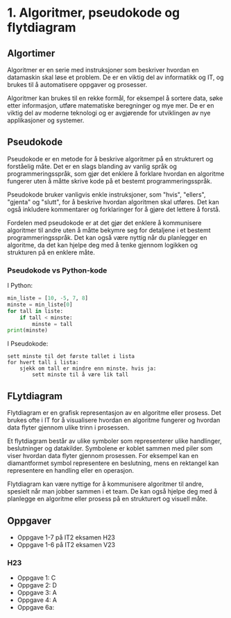 # 1. Algoritmer, pseudokode og flytdiagram

## Algortimer

Algoritmer er en serie med instruksjoner som beskriver hvordan en datamaskin skal løse et problem. De er en viktig del av informatikk og IT, og brukes til å automatisere oppgaver og prosesser.

Algoritmer kan brukes til en rekke formål, for eksempel å sortere data, søke etter informasjon, utføre matematiske beregninger og mye mer. De er en viktig del av moderne teknologi og er avgjørende for utviklingen av nye applikasjoner og systemer.

## Pseudokode

Pseudokode er en metode for å beskrive algoritmer på en strukturert og forståelig måte. Det er en slags blanding av vanlig språk og programmeringsspråk, som gjør det enklere å forklare hvordan en algoritme fungerer uten å måtte skrive kode på et bestemt programmeringsspråk.

Pseudokode bruker vanligvis enkle instruksjoner, som "hvis", "ellers", "gjenta" og "slutt", for å beskrive hvordan algoritmen skal utføres. Det kan også inkludere kommentarer og forklaringer for å gjøre det lettere å forstå.

Fordelen med pseudokode er at det gjør det enklere å kommunisere algoritmer til andre uten å måtte bekymre seg for detaljene i et bestemt programmeringsspråk. Det kan også være nyttig når du planlegger en algoritme, da det kan hjelpe deg med å tenke gjennom logikken og strukturen på en enklere måte.
### Pseudokode vs Python-kode

I Python: 

```python
min_liste = [10, -5, 7, 8]
minste = min_liste[0]
for tall in liste:
    if tall < minste:
        minste = tall
print(minste)
```

I Pseudokode:

```
sett minste til det første tallet i lista
for hvert tall i lista:
    sjekk om tall er mindre enn minste. hvis ja:
        sett minste til å være lik tall
```



## FLytdiagram

Flytdiagram er en grafisk representasjon av en algoritme eller prosess. Det brukes ofte i IT for å visualisere hvordan en algoritme fungerer og hvordan data flyter gjennom ulike trinn i prosessen.

Et flytdiagram består av ulike symboler som representerer ulike handlinger, beslutninger og datakilder. Symbolene er koblet sammen med piler som viser hvordan data flyter gjennom prosessen. For eksempel kan en diamantformet symbol representere en beslutning, mens en rektangel kan representere en handling eller en operasjon.

Flytdiagram kan være nyttige for å kommunisere algoritmer til andre, spesielt når man jobber sammen i et team. De kan også hjelpe deg med å planlegge en algoritme eller prosess på en strukturert og visuell måte.

## Oppgaver 

- Oppgave 1-7 på IT2 eksamen H23
- Oppgave 1-6 på IT2 eksamen V23

### H23

- Oppgave 1: C
- Oppgave 2: D
- Oppgave 3: A
- Oppgave 4: A
- Oppgave 6a: 